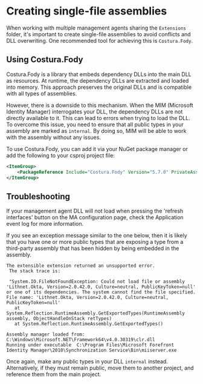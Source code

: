# Creating single-file assemblies

When working with multiple management agents sharing the `Extensions` folder, it's important to create single-file assemblies to avoid conflicts and DLL overwriting. One recommended tool for achieving this is `Costura.Fody`.

## Using Costura.Fody

Costura.Fody is a library that embeds dependency DLLs into the main DLL as resources. At runtime, the dependency DLLs are extracted and loaded into memory. This approach preserves the original DLLs and is compatible with all types of assemblies.

However, there is a downside to this mechanism. When the MIM (Microsoft Identity Manager) interrogates your DLL, the dependency DLLs are not directly available to it. This can lead to errors when trying to load the DLL. To overcome this issue, you need to ensure that all public types in your assembly are marked as `internal`. By doing so, MIM will be able to work with the assembly without any issues.

To use Costura.Fody, you can add it via your NuGet package manager or add the following to your csproj project file:

```xml
<ItemGroup>
	<PackageReference Include="Costura.Fody" Version="5.7.0" PrivateAssets="all"/>
</ItemGroup>
```

## Troubleshooting
If your management agent DLL will not load when pressing the 'refresh interfaces' button on the MA configuration page, check the Application event log for more information.

If you see an exception message similar to the one below, then it is likely that you have one or more public types that are exposing a type from a third-party assembly that has been hidden by being embedded in the assembly.

```
The extensible extension returned an unsupported error.
 The stack trace is:
 
 "System.IO.FileNotFoundException: Could not load file or assembly 'Lithnet.Okta, Version=2.0.42.0, Culture=neutral, PublicKeyToken=null' or one of its dependencies. The system cannot find the file specified.
File name: 'Lithnet.Okta, Version=2.0.42.0, Culture=neutral, PublicKeyToken=null'
   at System.Reflection.RuntimeAssembly.GetExportedTypes(RuntimeAssembly assembly, ObjectHandleOnStack retTypes)
   at System.Reflection.RuntimeAssembly.GetExportedTypes()

Assembly manager loaded from:  C:\Windows\Microsoft.NET\Framework64\v4.0.30319\clr.dll
Running under executable  C:\Program Files\Microsoft Forefront Identity Manager\2010\Synchronization Service\Bin\miiserver.exe

```

Once again, make any public types in your DLL `internal` instead. Alternatively, if they must remain public, move them to another project, and reference them from the main project.
